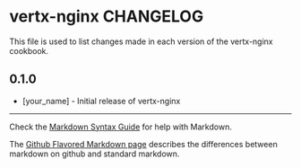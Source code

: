 vertx-nginx CHANGELOG
=====================

This file is used to list changes made in each version of the vertx-nginx cookbook.

0.1.0
-----
- [your_name] - Initial release of vertx-nginx

- - -
Check the [Markdown Syntax Guide](http://daringfireball.net/projects/markdown/syntax) for help with Markdown.

The [Github Flavored Markdown page](http://github.github.com/github-flavored-markdown/) describes the differences between markdown on github and standard markdown.
